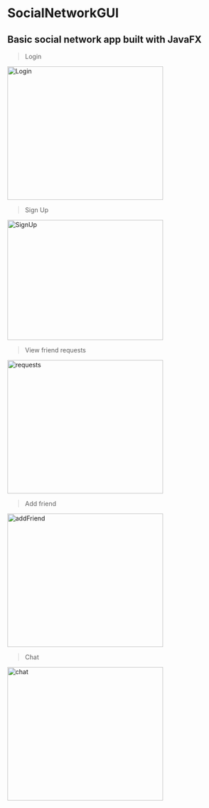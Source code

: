 # SocialNetworkGUI
## Basic social network app built with JavaFX  
> Login  
<img src="https://user-images.githubusercontent.com/92650251/225723898-23106bcf-6e8a-46fb-b624-d46afb9a0cdd.png" width="350" height="300" alt="Login">

>Sign Up
<img src="https://user-images.githubusercontent.com/92650251/225725943-0faa2cf9-e4a8-4d4c-8625-88ae4dcf27c9.png" alt="SignUp" width="350" height="270">

> View friend requests
<img src="https://user-images.githubusercontent.com/92650251/225726288-6e51c830-8582-460b-bf6d-2a4d9e3fd434.png" alt="requests" width="350" height="300">

> Add friend
<img src="https://user-images.githubusercontent.com/92650251/225726683-00702b90-e2e4-43df-aedc-eff8893ccb05.png" alt="addFriend" width="350" height="300">

> Chat
<img src="https://user-images.githubusercontent.com/92650251/225726961-f705d3f7-25c6-44dd-9b27-4fe6d90ddc92.png" alt="chat" width="350" height="300">


